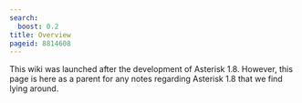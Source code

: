 ```yaml
---
search:
  boost: 0.2
title: Overview
pageid: 8814608
---
```


This wiki was launched after the development of Asterisk 1.8. However, this page is here as a parent for any notes regarding Asterisk 1.8 that we find lying around.
